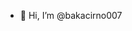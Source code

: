 - 👋 Hi, I’m @bakacirno007


<!---
bakacirno007/bakacirno007 is a ✨ special ✨ repository because its `README.md` (this file) appears on your GitHub profile.
You can click the Preview link to take a look at your changes.
--->
